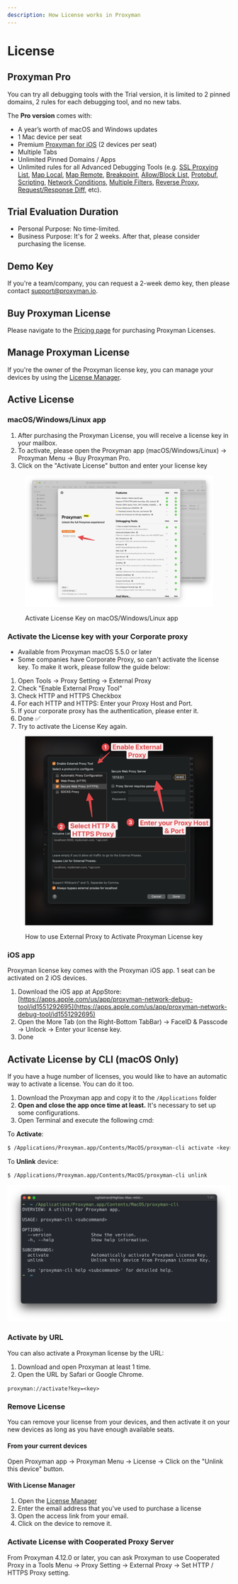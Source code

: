 ```yaml
---
description: How License works in Proxyman
---
```


# License

## Proxyman Pro

You can try all debugging tools with the Trial version, it is limited to 2 pinned domains, 2 rules for each debugging tool, and no new tabs.

The **Pro version** comes with:

* A year’s worth of macOS and Windows updates
* 1 Mac device per seat
* Premium [Proxyman for iOS](https://proxyman.io/ios) (2 devices per seat)
* Multiple Tabs
* Unlimited Pinned Domains / Apps
* Unlimited rules for all Advanced Debugging Tools (e.g. [SSL Proxying List](https://docs.proxyman.io/basic-features/ssl-proxying), [Map Local](https://docs.proxyman.io/advanced-features/map-local), [Map Remote](https://docs.proxyman.io/advanced-features/map-remote), [Breakpoint](https://docs.proxyman.io/advanced-features/breakpoint), [Allow/Block List](https://docs.proxyman.io/advanced-features/blacklist), [Protobuf](https://docs.proxyman.io/advanced-features/protobuf), [Scripting](https://docs.proxyman.io/scripting/script), [Network Conditions](https://docs.proxyman.io/advanced-features/network-throttling), [Multiple Filters](https://docs.proxyman.io/advanced-features/multiple-filters), [Reverse Proxy](https://docs.proxyman.io/advanced-features/reverse-proxy), [Request/Response Diff](https://docs.proxyman.io/advanced-features/diff), etc).

## Trial Evaluation Duration

* Personal Purpose: No time-limited.
* Business Purpose: It's for 2 weeks. After that, please consider purchasing the license.

## Demo Key

If you're a team/company, you can request a 2-week demo key, then please contact support@proxyman.io.

## Buy Proxyman License

Please navigate to the [Pricing page](https://proxyman.io/pricing) for purchasing Proxyman Licenses.

## Manage Proxyman License&#x20;

If you're the owner of the Proxyman license key, you can manage your devices by using the [License Manager](license-manager.md).

## Active License

### macOS/Windows/Linux app

1. After purchasing the Proxyman License, you will receive a license key in your mailbox.&#x20;
2. To activate, please open the Proxyman app (macOS/Windows/Linux) -> Proxyman Menu -> Buy Proxyman Pro.
3. Click on the "Activate License" button and enter your license key

<figure><img src=".gitbook/assets/Screenshot 2024-02-18 at 09.20.49.png" alt=""><figcaption><p>Activate License Key on macOS/Windows/Linux app</p></figcaption></figure>

### Activate the License key with your Corporate proxy

* Available from Proxyman macOS 5.5.0 or later
* Some companies have Corporate Proxy, so can't activate the license key. To make it work, please follow the guide below:

1. Open Tools -> Proxy Setting -> External Proxy
2. Check "Enable External Proxy Tool"
3. Check HTTP and HTTPS Checkbox
4. For each HTTP and HTTPS: Enter your Proxy Host and Port.
5. If your corporate proxy has the authentication, please enter it.
6. Done ✅
7. Try to activate the License Key again.

<figure><img src=".gitbook/assets/CleanShot 2024-06-03 at 15.05.31@2x.jpg" alt="" width="563"><figcaption><p>How to use External Proxy to Activate Proxyman License key</p></figcaption></figure>

### iOS app

Proxyman license key comes with the Proxyman iOS app. 1 seat can be activated on 2 iOS devices.

1. Download the iOS app at AppStore: [https://apps.apple.com/us/app/proxyman-network-debug-tool/id1551292695](https://apps.apple.com/us/app/proxyman-network-debug-tool/id1551292695)
2. Open the More Tab (on the Right-Bottom TabBar) -> FaceID & Passcode -> Unlock -> Enter your license key.
3. Done

## Activate License by CLI (macOS Only)

If you have a huge number of licenses, you would like to have an automatic way to activate a license. You can do it too.

1. Download the Proxyman app and copy it to the `/Applications` folder
2. **Open and close the app once time at least.** It's necessary to set up some configurations.
3. Open Terminal and execute the following cmd:

To **Activate**:

```bash
$ /Applications/Proxyman.app/Contents/MacOS/proxyman-cli activate <key>
```

To **Unlink** device:

```bash
$ /Applications/Proxyman.app/Contents/MacOS/proxyman-cli unlink
```

![](.gitbook/assets/128307433-8887f444-5c94-42bb-8ec6-f30bce271f50.png)

### Activate by URL

You can also activate a Proxyman license by the URL:

1. Download and open Proxyman at least 1 time.
2. Open the URL by Safari or Google Chrome.

&#x20; `proxyman://activate?key=<key>`

### Remove License

You can remove your license from your devices, and then activate it on your new devices as long as you have enough available seats.

#### From your current devices

Open Proxyman app -> Proxyman Menu -> License -> Click on the "Unlink this device" button.

#### With License Manager

1. Open the [License Manager](https://proxyman.io/license-manager/access-link)
2. Enter the email address that you've used to purchase a license
3. Open the access link from your email.
4. Click on the device to remove it.

### Activate License with Cooperated Proxy Server

From Proxyman 4.12.0 or later, you can ask Proxyman to use Cooperated Proxy in a Tools Menu -> Proxy Setting -> External Proxy -> Set HTTP / HTTPS Proxy setting.

